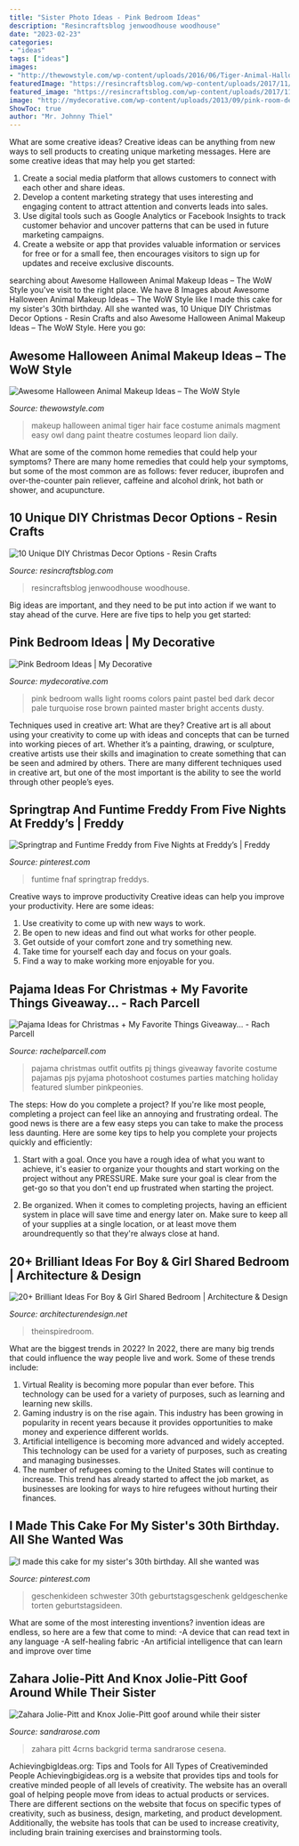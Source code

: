 ```yaml
---
title: "Sister Photo Ideas - Pink Bedroom Ideas"
description: "Resincraftsblog jenwoodhouse woodhouse"
date: "2023-02-23"
categories:
- "ideas"
tags: ["ideas"]
images:
- "http://thewowstyle.com/wp-content/uploads/2016/06/Tiger-Animal-Halloween-Makeup.jpg"
featuredImage: "https://resincraftsblog.com/wp-content/uploads/2017/11/stocking-holder-box-8-4.jpg"
featured_image: "https://resincraftsblog.com/wp-content/uploads/2017/11/stocking-holder-box-8-4.jpg"
image: "http://mydecorative.com/wp-content/uploads/2013/09/pink-room-design-ideas-13al.jpg"
ShowToc: true
author: "Mr. Johnny Thiel"
---
```



What are some creative ideas?
Creative ideas can be anything from new ways to sell products to creating unique marketing messages. Here are some creative ideas that may help you get started: 
1. Create a social media platform that allows customers to connect with each other and share ideas. 
2. Develop a content marketing strategy that uses interesting and engaging content to attract attention and converts leads into sales. 
3. Use digital tools such as Google Analytics or Facebook Insights to track customer behavior and uncover patterns that can be used in future marketing campaigns. 
4. Create a website or app that provides valuable information or services for free or for a small fee, then encourages visitors to sign up for updates and receive exclusive discounts.

	

		
searching about Awesome Halloween Animal Makeup Ideas – The WoW Style you've visit to the right place. We have 8 Images about Awesome Halloween Animal Makeup Ideas – The WoW Style like I made this cake for my sister&#039;s 30th birthday. All she wanted was, 10 Unique DIY Christmas Decor Options - Resin Crafts and also Awesome Halloween Animal Makeup Ideas – The WoW Style. Here you go:
		
    
## Awesome Halloween Animal Makeup Ideas – The WoW Style

<img loading=lazy src="http://thewowstyle.com/wp-content/uploads/2016/06/Tiger-Animal-Halloween-Makeup.jpg" onerror="this.onerror=null;this.src='https://tse2.mm.bing.net/th?id=OIP.s5_CqrqWKeTKKLqOOxHUSgHaLI&amp;pid=15.1';" alt="Awesome Halloween Animal Makeup Ideas – The WoW Style">

_Source: thewowstyle.com_

>makeup halloween animal tiger hair face costume animals magment easy owl dang paint theatre costumes leopard lion daily. 

	

What are some of the common home remedies that could help your symptoms?
There are many home remedies that could help your symptoms, but some of the most common are as follows: fever reducer, ibuprofen and over-the-counter pain reliever, caffeine and alcohol drink, hot bath or shower, and acupuncture.

    
## 10 Unique DIY Christmas Decor Options - Resin Crafts

<img loading=lazy src="https://resincraftsblog.com/wp-content/uploads/2017/11/stocking-holder-box-8-4.jpg" onerror="this.onerror=null;this.src='https://tse2.mm.bing.net/th?id=OIP.pEAu57Jl8SVXJNQsf3cV6wHaLH&amp;pid=15.1';" alt="10 Unique DIY Christmas Decor Options - Resin Crafts">

_Source: resincraftsblog.com_

>resincraftsblog jenwoodhouse woodhouse. 

	

Big ideas are important, and they need to be put into action if we want to stay ahead of the curve. Here are five tips to help you get started: 

    
## Pink Bedroom Ideas | My Decorative

<img loading=lazy src="http://mydecorative.com/wp-content/uploads/2013/09/pink-room-design-ideas-13al.jpg" onerror="this.onerror=null;this.src='https://tse4.mm.bing.net/th?id=OIP.OuV2qSn4RrdCtP6uLqUmFwHaKh&amp;pid=15.1';" alt="Pink Bedroom Ideas | My Decorative">

_Source: mydecorative.com_

>pink bedroom walls light rooms colors paint pastel bed dark decor pale turquoise rose brown painted master bright accents dusty. 

	

Techniques used in creative art: What are they?
Creative art is all about using your creativity to come up with ideas and concepts that can be turned into working pieces of art. Whether it’s a painting, drawing, or sculpture, creative artists use their skills and imagination to create something that can be seen and admired by others. There are many different techniques used in creative art, but one of the most important is the ability to see the world through other people’s eyes.

    
## Springtrap And Funtime Freddy From Five Nights At Freddy’s | Freddy

<img loading=lazy src="https://i.pinimg.com/736x/bc/b8/d3/bcb8d389f51242039164cf2f2585bf9d.jpg" onerror="this.onerror=null;this.src='https://tse3.mm.bing.net/th?id=OIP.mHH3vjV8zcmZRknZ0F88EAHaJ4&amp;pid=15.1';" alt="Springtrap and Funtime Freddy from Five Nights at Freddy’s | Freddy">

_Source: pinterest.com_

>funtime fnaf springtrap freddys. 

	

Creative ways to improve productivity
Creative ideas can help you improve your productivity. Here are some ideas: 
1. Use creativity to come up with new ways to work.
2. Be open to new ideas and find out what works for other people. 
3. Get outside of your comfort zone and try something new. 
4. Take time for yourself each day and focus on your goals. 
5. Find a way to make working more enjoyable for you.

    
## Pajama Ideas For Christmas + My Favorite Things Giveaway... - Rach Parcell

<img loading=lazy src="https://sfo2.digitaloceanspaces.com/rachelparcell/2016/11/jcrew-christmas-pajama-ideas-1.jpg" onerror="this.onerror=null;this.src='https://tse3.mm.bing.net/th?id=OIP.FK8ONhAA2zm7_uJLwuWCFAHaKe&amp;pid=15.1';" alt="Pajama Ideas for Christmas + My Favorite Things Giveaway... - Rach Parcell">

_Source: rachelparcell.com_

>pajama christmas outfit outfits pj things giveaway favorite costume pajamas pjs pyjama photoshoot costumes parties matching holiday featured slumber pinkpeonies. 

	

The steps: How do you complete a project?
If you're like most people, completing a project can feel like an annoying and frustrating ordeal. The good news is there are a few easy steps you can take to make the process less daunting. Here are some key tips to help you complete your projects quickly and efficiently:
1. Start with a goal. Once you have a rough idea of what you want to achieve, it's easier to organize your thoughts and start working on the project without any PRESSURE. Make sure your goal is clear from the get-go so that you don't end up frustrated when starting the project.

2. Be organized. When it comes to completing projects, having an efficient system in place will save time and energy later on. Make sure to keep all of your supplies at a single location, or at least move them aroundrequently so that they're always close at hand.

    
## 20+ Brilliant Ideas For Boy &amp; Girl Shared Bedroom | Architecture &amp; Design

<img loading=lazy src="https://cdn.architecturendesign.net/wp-content/uploads/2015/05/AD-Shared-Bedroom-Boy-Girl-11.jpg" onerror="this.onerror=null;this.src='https://tse2.mm.bing.net/th?id=OIP.M9NgNSClFaWhnGIqWUev_AHaJ4&amp;pid=15.1';" alt="20+ Brilliant Ideas For Boy &amp; Girl Shared Bedroom | Architecture &amp; Design">

_Source: architecturendesign.net_

>theinspiredroom. 

	

What are the biggest trends in 2022?
In 2022, there are many big trends that could influence the way people live and work. Some of these trends include: 
1) Virtual Reality is becoming more popular than ever before. This technology can be used for a variety of purposes, such as learning and learning new skills. 
2) Gaming industry is on the rise again. This industry has been growing in popularity in recent years because it provides opportunities to make money and experience different worlds. 
3) Artificial intelligence is becoming more advanced and widely accepted. This technology can be used for a variety of purposes, such as creating and managing businesses. 
4) The number of refugees coming to the United States will continue to increase. This trend has already started to affect the job market, as businesses are looking for ways to hire refugees without hurting their finances.

    
## I Made This Cake For My Sister&#039;s 30th Birthday. All She Wanted Was

<img loading=lazy src="https://i.pinimg.com/736x/c4/1f/7e/c41f7e9630e6971242d56c50db46327c---birthday-birthday-gifts.jpg" onerror="this.onerror=null;this.src='https://tse4.mm.bing.net/th?id=OIP.XUsBxhE51QbdgbfVs30KbwHaJ3&amp;pid=15.1';" alt="I made this cake for my sister&#039;s 30th birthday. All she wanted was">

_Source: pinterest.com_

>geschenkideen schwester 30th geburtstagsgeschenk geldgeschenke torten geburtstagsideen. 

	

What are some of the most interesting inventions?
invention ideas are endless, so here are a few that come to mind: 
-A device that can read text in any language 
-A self-healing fabric 
-An artificial intelligence that can learn and improve over time

    
## Zahara Jolie-Pitt And Knox Jolie-Pitt Goof Around While Their Sister

<img loading=lazy src="https://sandrarose.com/wp-content/uploads/2018/12/Zahara-Jolie-Pitt-and-Knox3.jpg" onerror="this.onerror=null;this.src='https://tse3.mm.bing.net/th?id=OIP.QzELmNPvQprIf3_YaWAG2gHaLH&amp;pid=15.1';" alt="Zahara Jolie-Pitt and Knox Jolie-Pitt goof around while their sister">

_Source: sandrarose.com_

>zahara pitt 4crns backgrid terma sandrarose cesena. 

	

AchievingbigIdeas.org: Tips and Tools for All Types of Creativeminded People
Achievingbigideas.org is a website that provides tips and tools for creative minded people of all levels of creativity. The website has an overall goal of helping people move from ideas to actual products or services. There are different sections on the website that focus on specific types of creativity, such as business, design, marketing, and product development. Additionally, the website has tools that can be used to increase creativity, including brain training exercises and brainstorming tools.

